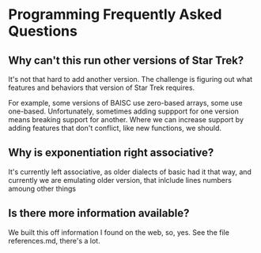 # Programming Frequently Asked Questions

## Why can't this run other versions of Star Trek?
    
   It's not that hard to add another version. The challenge is figuring out what features
   and behaviors that version of Star Trek requires. 
       
   For example, some versions of BAISC use
   zero-based arrays, some use one-based. Unfortunately, sometimes adding suppport for one version
   means breaking support for another.
   Where we can increase support by adding features that don't conflict, like new functions,
   we should. 
   
## Why is exponentiation right associative? 
It's currently left associative, as older dialects of basic had it that way, and currently
we are emulating older version, that inlclude lines numbers amoung
other things

## Is there more information available?
We built this off information I found on the web, so, yes.
See the file references.md, there's a lot.